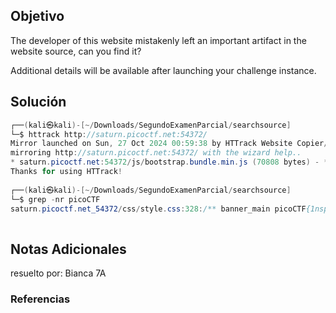 ## Objetivo 
The developer of this website mistakenly left an important artifact in the website source, can you find it?

Additional details will be available after launching your challenge instance.

## Solución  
```JAVA 
┌──(kali㉿kali)-[~/Downloads/SegundoExamenParcial/searchsource]
└─$ httrack http://saturn.picoctf.net:54372/
Mirror launched on Sun, 27 Oct 2024 00:59:38 by HTTrack Website Copier/3.49-5 [XR&CO'2014]
mirroring http://saturn.picoctf.net:54372/ with the wizard help..
* saturn.picoctf.net:54372/js/bootstrap.bundle.min.js (70808 bytes) - * saturn.picoctf.net:54372/js/jquery.mCustomScrollbar.concat.min.js (43/24: saturn.picoctf.net:54372/css/bootstrap.min.css (140421 bytes) - 4/24: saturn.picoctf.net:54372/css/owl.carousel.min.css (3351 bytes) -21/26: saturn.picoctf.net:54372/js/jquery.mCustomScrollbar.concat.min.23/26: saturn.picoctf.net:54372/images/maps-and-flags.png (153 bytes) 24/26: saturn.picoctf.net:54372/css/owl.video.play.png (153 bytes) - 4Done.: saturn.picoctf.net:54372/images/fevicon.png (153 bytes) - 404
Thanks for using HTTrack!
                                                                      
┌──(kali㉿kali)-[~/Downloads/SegundoExamenParcial/searchsource]
└─$ grep -nr picoCTF                        
saturn.picoctf.net_54372/css/style.css:328:/** banner_main picoCTF{1nsp3ti0n_0f_w3bpag3s_ec95fa49} **/
                                                                     
```

## Notas Adicionales 

resuelto por: Bianca 7A

### Referencias
